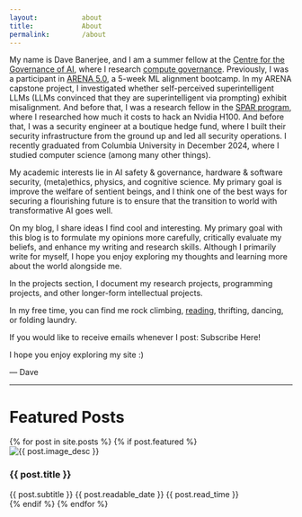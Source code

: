 ```yaml
---
layout:           about
title:            About
permalink:        /about
---
```


My name is Dave Banerjee, and I am a summer fellow at the [Centre for the Governance of AI](https://www.governance.ai/), where I research [compute governance](). Previously, I was a participant in [ARENA 5.0](https://www.arena.education/), a 5-week ML alignment bootcamp. In my ARENA capstone project, I investigated whether self-perceived superintelligent LLMs (LLMs convinced that they are superintelligent via prompting) exhibit misalignment. And before that, I was a research fellow in the [SPAR program](https://sparai.org/), where I researched how much it costs to hack an Nvidia H100. And before that, I was a security engineer at a boutique hedge fund, where I built their security infrastructure from the ground up and led all security operations. I recently graduated from Columbia University in December 2024, where I studied computer science (among many other things).

My academic interests lie in AI safety & governance, hardware & software security, (meta)ethics, physics, and cognitive science. My primary goal is improve the welfare of sentient beings, and I think one of the best ways for securing a flourishing future is to ensure that the transition to world with transformative AI goes well.

On my blog, I share ideas I find cool and interesting. My primary goal with this blog is to formulate my opinions more carefully, critically evaluate my beliefs, and enhance my writing and research skills. Although I primarily write for myself, I hope you enjoy exploring my thoughts and learning more about the world alongside me.

In the projects section, I document my research projects, programming projects, and other longer-form intellectual projects.

In my free time, you can find me rock climbing, [reading](https://www.goodreads.com/user/show/136154707-dave-banerjee), thrifting, dancing, or folding laundry.

If you would like to receive emails whenever I post: <a href="https://mailchi.mp/fb3001298fbe/issic5ngxf" style="text-decoration: none" class="shortcode-text-button__button" target="_blank">Subscribe Here!</a>

I hope you enjoy exploring my site :)

— Dave

---

<h1>Featured Posts</h1>

<div class="grid-container">
  {% for post in site.posts %}
    {% if post.featured %}
      <div class="blog-post" onclick="window.location='{{ post.url }}';">
        <img class="blog-post-img" src="{{ post.image }}" alt="{{ post.image_desc }}">
        <h3 class="featured-post-title">{{ post.title }}</h3>
        <span class="featured-post-subtitle">{{ post.subtitle }}</span>
        <span class="readable-date">{{ post.readable_date }}</span>
        <span class="read-time">{{ post.read_time }} </span>
      </div>
    {% endif %}
  {% endfor %}
</div>